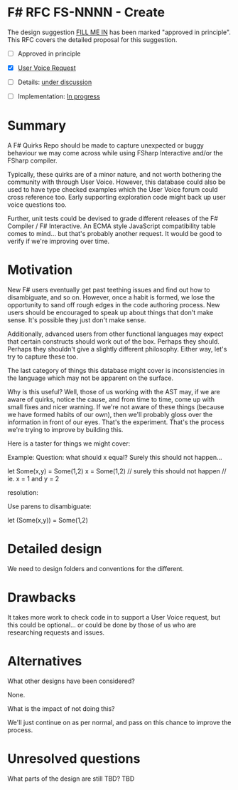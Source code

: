 # F# RFC FS-NNNN - Create

The design suggestion [FILL ME IN](https://fslang.uservoice.com/forums/245727-f-language/suggestions/fill-me-in) has been marked "approved in principle".
This RFC covers the detailed proposal for this suggestion.

* [ ] Approved in principle
* [x] [User Voice Request](https://fslang.uservoice.com/not-applicable)
* [ ] Details: [under discussion](https://github.com/fsharp/FSharpLangDesign/issues/FILL-ME-IN)
* [ ] Implementation: [In progress](https://github.com/Microsoft/visualfsharp/pull/FILL-ME-IN)


# Summary
[summary]: #summary

A F# Quirks Repo should be made to capture unexpected or buggy behaviour we may come across while using FSharp Interactive and/or the FSharp compiler.  

Typically, these quirks are of a minor nature, and not worth bothering the community with through User Voice. However, this database could also be used to have type checked examples which the User Voice forum could cross reference too. Early supporting exploration code might back up user voice questions too.

Further, unit tests could be devised to grade different releases of the F# Compiler / F# Interactive. An ECMA style JavaScript compatibility table comes to mind... but that's probably another request. It would be good to verify if we're improving over time. 

# Motivation
[motivation]: #motivation

New F# users eventually get past teething issues and find out how to disambiguate, and so on. However, once a habit is formed, we lose the opportunity to sand off rough edges in the code authoring process. New users should be encouraged to speak up about things that don't make sense. It's possible they just don't make sense.

Additionally, advanced users from other functional languages may expect that certain constructs should work out of the box. Perhaps they should. Perhaps they shouldn't give a slightly different philosophy. Either way, let's try to capture these too.

The last category of things this database might cover is inconsistencies in the language which may not be apparent on the surface.

Why is this useful? Well, those of us working with the AST may, if we are aware of quirks, notice the cause, and from time to time, come up with small fixes and nicer warning. If we're not aware of these things (because we have formed habits of our own), then we'll probably gloss over the information in front of our eyes. That's the experiment. That's the process we're trying to improve by building this.

Here is a taster for things we might cover:

Example:
Question: what should x equal? Surely this should not happen...

let Some(x,y) = Some(1,2) 
x = Some(1,2) // surely this should not happen
              // ie. x = 1 and y = 2

resolution:

Use parens to disambiguate:
 
let (Some(x,y)) = Some(1,2) 


# Detailed design
[design]: #detailed-design

We need to design folders and conventions for the different. 

# Drawbacks
[drawbacks]: #drawbacks

It takes more work to check code in to support a User Voice request, but this could be optional... or could be done by those of us who are researching requests and issues.

# Alternatives
[alternatives]: #alternatives

What other designs have been considered? 

None.

What is the impact of not doing this? 

We'll just continue on as per normal, and pass on this chance to improve the process.

# Unresolved questions
[unresolved]: #unresolved-questions

What parts of the design are still TBD? TBD
